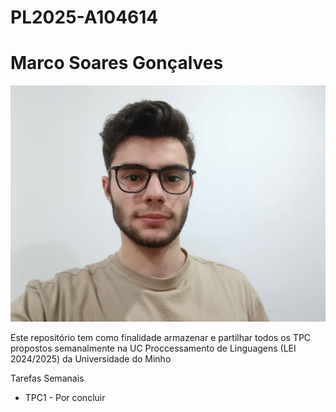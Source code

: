 # PL2025-A104614

# Marco Soares Gonçalves

![Alt text](image.jpg)

Este repositório tem como finalidade armazenar e partilhar todos os TPC propostos semanalmente na UC Proccessamento de Linguagens (LEI 2024/2025) da Universidade do Minho

Tarefas Semanais

- TPC1 - Por concluir


